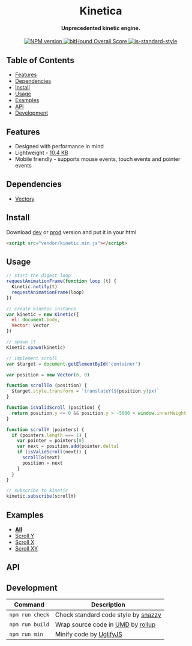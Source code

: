 <h1 align="center">Kinetica</h1>
<h4 align="center">Unprecedented kinetic engine.</h2>
<p align="center">
	<a href="https://www.npmjs.com/package/kinetica" target="_blank">
    <img src="https://img.shields.io/npm/v/kinetica.svg" alt="NPM version" target="_blank"></img>
  </a>
  <a href="https://www.bithound.io/github/broadsw0rd/kinetica">
    <img src="https://www.bithound.io/github/broadsw0rd/kinetica/badges/score.svg" alt="bitHound Overall Score">
  </a>
  <a href="https://github.com/feross/standard" target="_blank">
    <img src="https://img.shields.io/badge/code%20style-standard-brightgreen.svg?style=flat" alt="js-standard-style"></img>
  </a>
</p>

## Table of Contents

- [Features](#features)
- [Dependencies](#dependencies)
- [Install](#install)
- [Usage](#usage)
- [Examples](#examples)
- [API](#api)
- [Development](#development)

## Features

- Designed with performance in mind
- Lightweight - [10.4 KB](https://github.com/broadsw0rd/kinetica/blob/master/dist/kinetic.min.js)
- Mobile friendly - supports mouse events, touch events and pointer events

## Dependencies

- [Vectory](https://www.npmjs.com/package/vectory)

## Install

Download [dev](https://rawgit.com/broadsw0rd/kinetica/master/dist/kinetic.js) or [prod](https://rawgit.com/broadsw0rd/kinetica/master/dist/kinetic.min.js) version and put it in your html

```html
<script src="vendor/kinetic.min.js"></script>
```

## Usage

```js
// start the digest loop
requestAnimationFrame(function loop (t) {
  Kinetic.notify(t)
  requestAnimationFrame(loop)
})

// create kinetic instance
var kinetic = new Kinetic({
  el: document.body,
  Vector: Vector
})

// spawn it
Kinetic.spawn(kinetic)

// implement scroll
var $target = document.getElementById('container')

var position = new Vector(0, 0)

function scrollTo (position) {
  $target.style.transform = `translateY(${position.y}px)`
}

function isValidScroll (position) {
  return position.y <= 0 && position.y > -5000 + window.innerHeight
}

function scrollY (pointers) {
  if (pointers.length === 1) {
    var pointer = pointers[0]
    var next = position.add(pointer.delta)
    if (isValidScroll(next)) {
      scrollTo(next)
      position = next
    }
  }
}

// subscribe to kinetic
kinetic.subscribe(scrollY)
```

## Examples

- **[All](https://codepen.io/collection/AMJybY/)**
- [Scroll Y](https://codepen.io/broadsw0rd/full/rzgamQ)
- [Scroll X](https://codepen.io/broadsw0rd/full/OjYXVG)
- [Scroll XY](https://codepen.io/broadsw0rd/full/QMREGj)

## API

## Development

Command | Description
------- | -----------
`npm run check` | Check standard code style by [snazzy](https://www.npmjs.com/package/snazzy)
`npm run build` | Wrap source code in [UMD](https://github.com/umdjs/umd) by [rollup](http://rollupjs.org/)
`npm run min` | Minify code by [UglifyJS](https://github.com/mishoo/UglifyJS)
